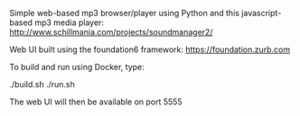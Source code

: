 Simple web-based mp3 browser/player using Python and this javascript-based mp3 media player: http://www.schillmania.com/projects/soundmanager2/ 

Web UI built using the foundation6 framework: https://foundation.zurb.com

To build and run using Docker, type:

./build.sh
./run.sh

The web UI will then be available on port 5555

